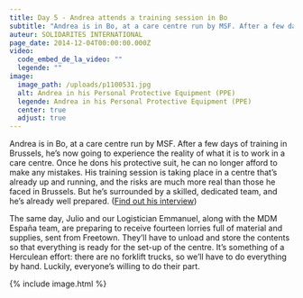 ```yaml
---
title: Day 5 - Andrea attends a training session in Bo
subtitle: "Andrea is in Bo, at a care centre run by MSF. After a few days of training in Brussels, he’s now going to experience the reality of what it is to work in a care centre..."
auteur: SOLIDARITES INTERNATIONAL
page_date: 2014-12-04T00:00:00.000Z
video:
  code_embed_de_la_video: ""
  legende: ""
image:
  image_path: /uploads/p1100531.jpg
  alt: Andrea in his Personal Protective Equipment (PPE)
  legende: Andrea in his Personal Protective Equipment (PPE)
  center: true
  adjust: true
---
```

Andrea is in Bo, at a care centre run by MSF. After a few days of training in Brussels, he’s now going to experience the reality of what it is to work in a care centre. Once he dons his protective suit, he can no longer afford to make any mistakes. His training session is taking place in a centre that’s already up and running, and the risks are much more real than those he faced in Brussels. But he’s surrounded by a skilled, dedicated team, and he’s already well prepared. ([Find out his interview](http://solidarites.org/en/nos-missions/ebola-sierra-leone/temoignages-sierra-leone/1019-ebola-permettre-aux-medecins-de-travailler-en-toute-securite))

The same day, Julio and our Logistician Emmanuel, along with the MDM Espa&ntilde;a team, are preparing to receive fourteen lorries full of material and supplies, sent from Freetown. They’ll have to unload and store the contents so that everything is ready for the set-up of the centre. It’s something of a Herculean effort: there are no forklift trucks, so we’ll have to do everything by hand. Luckily, everyone’s willing to do their part.

{% include image.html %}